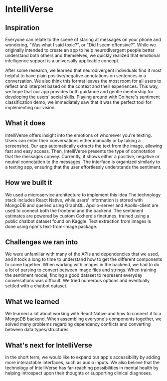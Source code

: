 # IntelliVerse

## Inspiration
Everyone can relate to the scene of staring at messages on your phone and wondering, "Was what I said toxic?", or "Did I seem offensive?". While we originally intended to create an app to help neurodivergent people better understand both others and themselves, we quickly realized that emotional intelligence support is a universally applicable concept. 

After some research, we learned that neurodivergent individuals find it most helpful to have plain positive/negative annotations on sentences in a conversation. We also think this format leaves the most room for all users to reflect and interpret based on the context and their experiences. This way, we hope that our app provides both guidance and gentle mentorship for developing the users' social skills. Playing around with Co:here's sentiment classification demo, we immediately saw that it was the perfect tool for implementing our vision. 

## What it does
IntelliVerse offers insight into the emotions of whomever you're texting. Users can enter their conversations either manually or by taking a screenshot. Our app automatically extracts the text from the image, allowing fast and easy access. Then, IntelliVerse presents the type of connotation that the messages convey. Currently, it shows either a positive, negative or neutral connotation to the messages. The interface is organized similarly to a texting app, ensuring that the user effortlessly understands the sentiment.  

## How we built it
We used a microservice architecture to implement this idea
The technology stack includes React Native, while users' information is stored with MongoDB and queried using GraphQL. Apollo-server and Apollo-client are used to connect both the frontend and the backend. 
The sentiment estimates are powered by custom Co:here's finetunes, trained using a public chatbot dataset found on Kaggle.
Text extraction from images is done using npm's text-from-image package.

## Challenges we ran into
We were unfamiliar with many of the APIs and dependencies that we used, and it took a long to time to understand how to get the different components to come together. 
When working with images in the backend, we had to do a lot of parsing to convert between image files and strings.
When training the sentiment model, finding a good dataset to represent everyday conversations was difficult. We tried numerous options and eventually settled with a chatbot dataset. 


## What we learned
We learned a lot about working with React Native and how to connect it to a MongoDB backend. When assembling everyone's components together, we solved many problems regarding dependency conflicts and converting between data types/structures. 

## What's next for IntelliVerse
In the short term, we would like to expand our app's accessibility by adding more interactable interfaces, such as audio inputs. We also believe that the technology of IntelliVerse has far-reaching possibilities in mental health by helping introspect upon their thoughts or supporting clinical diagnoses. 
